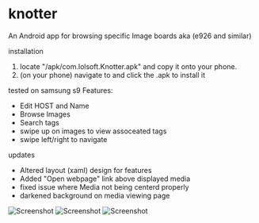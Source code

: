 # knotter
An Android app for browsing specific Image boards aka (e926 and similar)

installation
  1) locate "/apk/com.lolsoft.Knotter.apk" and copy it onto your phone.
  2) (on your phone) navigate to and click the .apk to install it

tested on samsung s9 
Features:
+ Edit HOST and Name
+ Browse Images
+ Search tags
+ swipe up on images to view assoceated tags
+ swipe left/right to navigate

updates
+ Altered layout (xaml) design for features
+ Added "Open webpage" link above displayed media
+ fixed issue where Media not being centerd properly
+ darkened background on media viewing page

![Screenshot](https://github.com/keihoag/knotter/blob/master/preview/Screenshot_20191110-010251.jpg) ![Screenshot](https://github.com/keihoag/knotter/blob/master/preview/Screenshot_20191110-010303.jpg) ![Screenshot](https://github.com/keihoag/knotter/blob/master/preview/Screenshot_20191110-010315.jpg)
